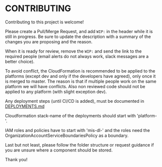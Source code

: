 # CONTRIBUTING

Contributing to this project is welcome!

Please create a Pull/Merge Request, and add `WIP:` in the header while it is still in progress.
Be sure to update the description with a summary of the changes you are proposing and the reason.

When it is ready for review, remove the `WIP:` and send the link to the required people (email alerts do not always work, slack messages are a better choice).

To avoid conflict, the CloudFormation is recommended to be applied to the platforms (except dev and only if the developers have agreed), only once it is merged to master.
The reason is that if multiple people work on the same platform we will have conflicts. Also non reviewed code should not be applied to any platform (with slight exception dev).

Any deployment steps (until CI/CD is added), must be documented in [DEPLOYMENTS.md](DEPLOYMENTS.md)

Cloudformation stack-name of the deployments should start with 'platform-'.

IAM roles and policies have to start with 'mis-dl-' and the roles need the OrganizationAccountServiceBoundariesPolicy as a boundary.

Last but not least, please follow the folder structure or request guidance if you are unsure where a component should be stored.

Thank you!



